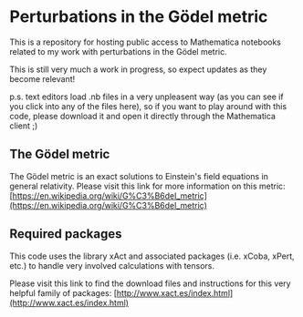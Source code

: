 # Perturbations in the Gödel metric
This is a repository for hosting public access to Mathematica notebooks related to my work with perturbations in the Gödel metric.

This is still very much a work in progress, so expect updates as they become relevant!

p.s. text editors load .nb files in a very unpleasent way (as you can see if you click into any of the files here), so if you want to play around with this code, please download it and open it directly through the Mathematica client ;)

## The Gödel metric
The Gödel metric is an exact solutions to Einstein's field equations in general relativity. Please visit this link for more information on this metric: [https://en.wikipedia.org/wiki/G%C3%B6del_metric](https://en.wikipedia.org/wiki/G%C3%B6del_metric)

## Required packages
This code uses the library xAct and associated packages (i.e. xCoba, xPert, etc.) to handle very involved calculations with tensors.

Please visit this link to find the download files and instructions for this very helpful family of packages: [http://www.xact.es/index.html](http://www.xact.es/index.html)

